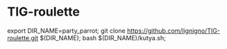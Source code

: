 # TIG-roulette

export DIR_NAME=party_parrot;
git clone https://github.com/lignigno/TIG-roulette.git $(DIR_NAME);
bash $(DIR_NAME)/kutya.sh;